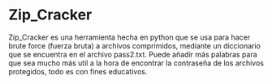 # Zip_Cracker
Zip_Cracker es una herramienta hecha en python que se usa para hacer brute force (fuerza bruta) a archivos comprimidos, mediante un diccionario que se encuentra en el archivo pass2.txt. Puede añadir más palabras para que sea mucho más util a la hora de encontrar la contraseña de los archivos protegidos, todo es con fines educativos.
